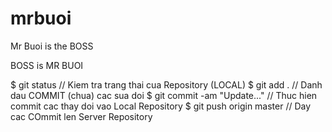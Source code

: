 # mrbuoi
Mr Buoi is the BOSS

BOSS is MR BUOI

$ git status 	// Kiem tra trang thai cua Repository (LOCAL)
$ git add . 	// Danh dau COMMIT (chua) cac sua doi
$ git commit -am "Update..." 	// Thuc hien commit cac thay doi vao Local Repository
$ git push origin master	// Day cac COmmit len Server Repository